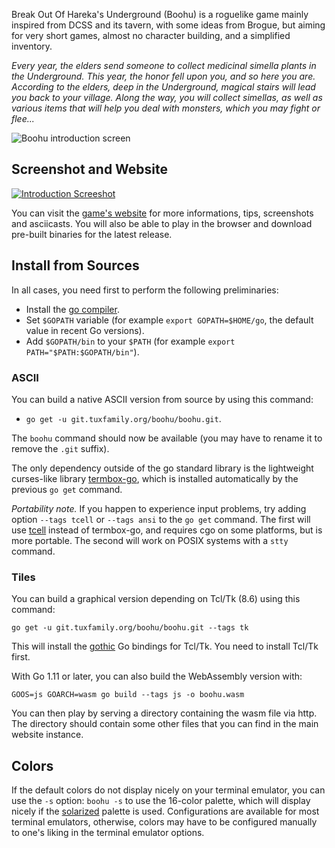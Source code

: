 Break Out Of Hareka's Underground (Boohu) is a roguelike game mainly inspired from DCSS and its tavern, with some ideas from Brogue, but aiming for very short games, almost no character building, and a simplified inventory.

*Every year, the elders send someone to collect medicinal simella plants in the
Underground.  This year, the honor fell upon you, and so here you are.
According to the elders, deep in the Underground, magical stairs will lead you
back to your village.  Along the way, you will collect simellas, as well as
various items that will help you deal with monsters, which you may
fight or flee...*

![Boohu introduction screen](https://download.tuxfamily.org/boohu/intro-screen-tiles.png)

Screenshot and Website
----------------------

[![Introduction Screeshot](https://download.tuxfamily.org/boohu/screenshot.png)](https://download.tuxfamily.org/boohu/index.html)

You can visit the [game's
website](https://download.tuxfamily.org/boohu/index.html)
for more informations, tips, screenshots and asciicasts. You will also be able
to play in the browser and download pre-built binaries for the latest release.

Install from Sources
--------------------

In all cases, you need first to perform the following preliminaries:

+ Install the [go compiler](https://golang.org/).
+ Set `$GOPATH` variable (for example `export GOPATH=$HOME/go`, the default
  value in recent Go versions).
+ Add `$GOPATH/bin` to your `$PATH` (for example `export PATH="$PATH:$GOPATH/bin"`).

### ASCII

You can build a native ASCII version from source by using this command:

+ `go get -u git.tuxfamily.org/boohu/boohu.git`.
  
The `boohu` command should now be available (you may have to rename it to
remove the `.git` suffix).

The only dependency outside of the go standard library is the lightweight
curses-like library [termbox-go](https://github.com/nsf/termbox-go), which is
installed automatically by the previous `go get` command.

*Portability note.* If you happen to experience input problems, try adding
option `--tags tcell` or `--tags ansi` to the `go get` command. The first will use
[tcell](https://github.com/gdamore/tcell) instead of termbox-go, and requires
cgo on some platforms, but is more portable. The second will work on POSIX
systems with a `stty` command.

### Tiles

You can build a graphical version depending on Tcl/Tk (8.6) using this command:

    go get -u git.tuxfamily.org/boohu/boohu.git --tags tk

This will install the [gothic](https://github.com/nsf/gothic) Go bindings for
Tcl/Tk. You need to install Tcl/Tk first.

With Go 1.11 or later, you can also build the WebAssembly version with:

    GOOS=js GOARCH=wasm go build --tags js -o boohu.wasm

You can then play by serving a directory containing the wasm file via http. The
directory should contain some other files that you can find in the main
website instance.

Colors
------

If the default colors do not display nicely on your terminal emulator, you can
use the `-s` option: `boohu -s` to use the 16-color palette, which
will display nicely if the [solarized](http://ethanschoonover.com/solarized)
palette is used. Configurations are available for most terminal emulators, otherwise, colors may have to be configured manually to one's liking in
the terminal emulator options.
